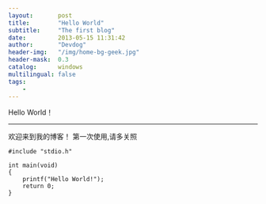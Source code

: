```yaml
---
layout:       post
title:        "Hello World"
subtitle:     "The first blog"
date:         2013-05-15 11:31:42
author:       "Devdog"
header-img:   "/img/home-bg-geek.jpg"
header-mask:  0.3
catalog:      windows
multilingual: false
tags:
    - 
---
```



Hello World！

---

欢迎来到我的博客！
第一次使用,请多关照


	#include "stdio.h"

	int main(void)
	{
		printf("Hello World!");
		return 0;
	}





